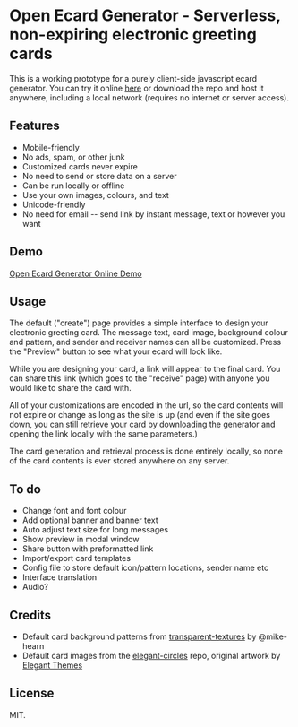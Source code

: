 # Open Ecard Generator - Serverless, non-expiring electronic greeting cards

This is a working prototype for a purely client-side javascript ecard generator. You can try it online [here](https://dohliam.github.io/ecards/) or download the repo and host it anywhere, including a local network (requires no internet or server access).

## Features

* Mobile-friendly
* No ads, spam, or other junk
* Customized cards never expire
* No need to send or store data on a server
* Can be run locally or offline
* Use your own images, colours, and text
* Unicode-friendly
* No need for email -- send link by instant message, text or however you want

## Demo

[Open Ecard Generator Online Demo](https://hrafnkel.github.io/ecards/)

## Usage

The default ("create") page provides a simple interface to design your electronic greeting card. The message text, card image, background colour and pattern, and sender and receiver names can all be customized. Press the "Preview" button to see what your ecard will look like.

While you are designing your card, a link will appear to the final card. You can share this link (which goes to the "receive" page) with anyone you would like to share the card with.

All of your customizations are encoded in the url, so the card contents will not expire or change as long as the site is up (and even if the site goes down, you can still retrieve your card by downloading the generator and opening the link locally with the same parameters.)

The card generation and retrieval process is done entirely locally, so none of the card contents is ever stored anywhere on any server.

## To do

* Change font and font colour
* Add optional banner and banner text
* Auto adjust text size for long messages
* Show preview in modal window
* Share button with preformatted link
* Import/export card templates
* Config file to store default icon/pattern locations, sender name etc
* Interface translation
* Audio?

## Credits

* Default card background patterns from [transparent-textures](https://github.com/mike-hearn/transparent-textures) by @mike-hearn
* Default card images from the [elegant-circles](https://github.com/dohliam/elegant-circles) repo, original artwork by [Elegant Themes](http://www.elegantthemes.com/)

## License

MIT.
